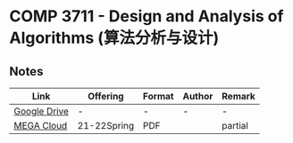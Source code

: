 # COMP 3711 - Design and Analysis of Algorithms (算法分析与设计)

## Notes

| Link | Offering | Format | Author | Remark |
| ---- | -------- | ------ | ------ | ------ |
| [Google Drive](https://drive.google.com/drive/folders/1g7ks_rQzH8Mkryz07Kj9EWzLQh8G5PLN?usp=sharing) | - | - | - | - |
| [MEGA Cloud](https://mega.nz/folder/kFBEXSzR#WvMhSagFIPWpOy8YbBDGpQ) | 21-22Spring | PDF      |          | partial  |
